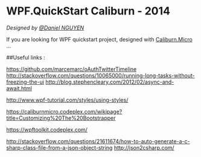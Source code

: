 # WPF.QuickStart Caliburn - 2014

*Designed by [@Daniel NGUYEN](https://www.linkedin.com/in/nguyendaniel)*

If you are looking for WPF quickstart project, designed with [Caliburn.Micro](https://github.com/Caliburn-Micro) ...


##Useful links :

https://github.com/marcemarc/oAuthTwitterTimeline
http://stackoverflow.com/questions/10065000/running-long-tasks-without-freezing-the-ui
http://blog.stephencleary.com/2012/02/async-and-await.html

http://www.wpf-tutorial.com/styles/using-styles/

https://caliburnmicro.codeplex.com/wikipage?title=Customizing%20The%20Bootstrapper

https://wpftoolkit.codeplex.com/

http://stackoverflow.com/questions/21611674/how-to-auto-generate-a-c-sharp-class-file-from-a-json-object-string
http://json2csharp.com/